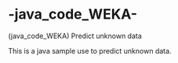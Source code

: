 # -java_code_WEKA-
(java_code_WEKA) Predict unknown data

This is a java sample use to predict unknown data.  
